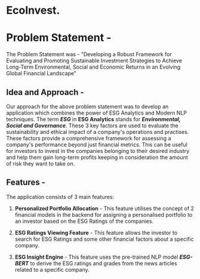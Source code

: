 # EcoInvest. 
# Problem Statement -



The Problem Statement was - 
"Developing a Robust Framework for Evaluating and Promoting Sustainable Investment Strategies to Achieve Long-Term Environmental, Social and Economic Returns in an Evolving Global Financial Landscape"

## Idea and Approach -
Our approach for the above problem statement was to develop an application which combines the power of ESG Analytics and Modern NLP techniques.
The term ***ESG*** in **ESG Analytics** stands for ***Environmental, Social and Governance***. These 3 key factors are used to evaluate the sustainability and ethical impact of a company's operations and practises. These factors provide a comprehensive framework for assessing a company's performance beyond just financial metrics. This can be useful for investors to invest in the companies belonging to their desired industry and help them gain long-term profits keeping in consideration the amount of risk they want to take on.

## Features -

The application consists of 3 main features:

1. **Personalized Portfolio Allocation** - This feature utilises the concept of 2 financial models in the backend for assigning a personalised portfolio to an investor based on the ESG Ratings of the companies.

2. **ESG Ratings Viewing Feature** - This feature allows the investor to search for ESG Ratings and some other financial factors about a specific company.

3. **ESG Insight Engine** - This feature uses the pre-trained NLP model ***ESG-BERT*** to derive the ESG ratings and grades from the news articles related to a specific company.

